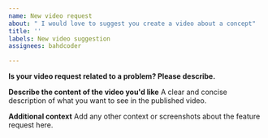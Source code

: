 ```yaml
---
name: New video request
about: " I would love to suggest you create a video about a concept"
title: ''
labels: New video suggestion
assignees: bahdcoder

---
```


**Is your video request related to a problem? Please describe.**

**Describe the content of the video you'd like**
A clear and concise description of what you want to see in the published video.

**Additional context**
Add any other context or screenshots about the feature request here.
